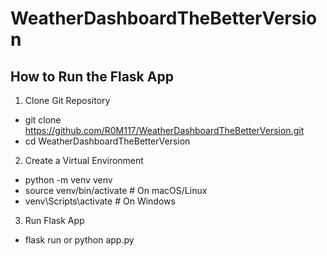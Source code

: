 # WeatherDashboardTheBetterVersion

## How to Run the Flask App

1. Clone Git Repository

- git clone https://github.com/R0M117/WeatherDashboardTheBetterVersion.git
- cd WeatherDashboardTheBetterVersion

2. Create a Virtual Environment

- python -m venv venv
- source venv/bin/activate  # On macOS/Linux
- venv\Scripts\activate  # On Windows

3. Run Flask App
   
- flask run or python app.py 
